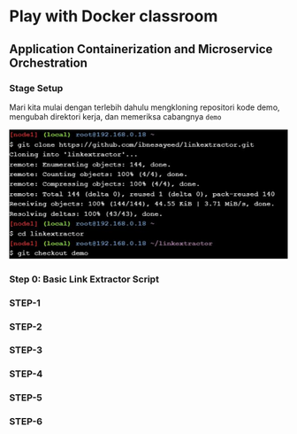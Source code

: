 # Play with Docker classroom

## Application Containerization and Microservice Orchestration

### Stage Setup

Mari kita mulai dengan terlebih dahulu mengkloning repositori kode demo, mengubah direktori kerja, dan memeriksa cabangnya ```demo```

<div><img src="gambar/Stage-setup.jpg"></div>

### Step 0: Basic Link Extractor Script


### STEP-1


### STEP-2


### STEP-3


### STEP-4


### STEP-5


### STEP-6
